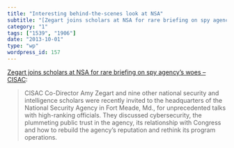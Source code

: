 ```yaml
---
title: "Interesting behind-the-scenes look at NSA"
subtitle: "[Zegart joins scholars at NSA for rare briefing on spy agency’s woes – CISAC](http://cisac.stanford...."
category: "1"
tags: ["1539", "1906"]
date: "2013-10-01"
type: "wp"
wordpress_id: 157
---
```

[Zegart joins scholars at NSA for rare briefing on spy agency’s woes – CISAC](http://cisac.stanford.edu/news/zegart_joins_scholars_at_nsa_for_rare_briefing_on_spy_agencys_woes_20130926/):

> CISAC Co-Director Amy Zegart and nine other national security and intelligence scholars were recently invited to the headquarters of the National Security Agency in Fort Meade, Md., for unprecedented talks with high-ranking officials. They discussed cybersecurity, the plummeting public trust in the agency, its relationship with Congress and how to rebuild the agency’s reputation and rethink its program operations.